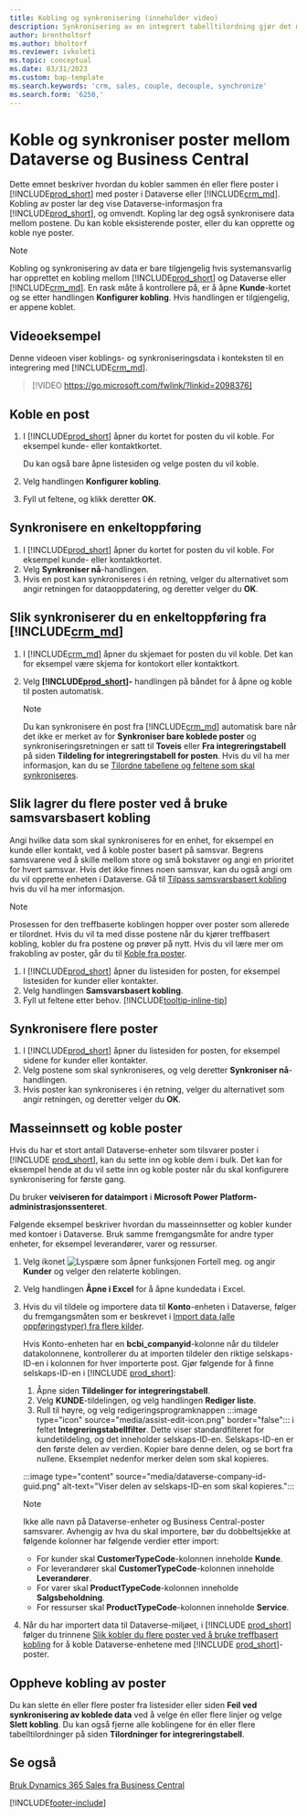 ```yaml
---
title: Kobling og synkronisering (inneholder video)
description: Synkronisering av en integrert tabelltilordning gjør det mulig å synkronisere data i alle poster i en tabell i Business Central og Dynamics 365 Sales-tabell som er koblet.
author: brentholtorf
ms.author: bholtorf
ms.reviewer: ivkoleti
ms.topic: conceptual
ms.date: 03/31/2023
ms.custom: bap-template
ms.search.keywords: 'crm, sales, couple, decouple, synchronize'
ms.search.form: '6250,'
---
```


# <a name="couple-and-synchronize-records-between-dataverse-and-business-central" />Koble og synkroniser poster mellom Dataverse og Business Central

Dette emnet beskriver hvordan du kobler sammen én eller flere poster i [!INCLUDE[prod_short](includes/prod_short.md)] med poster i Dataverse eller [!INCLUDE[crm_md](includes/crm_md.md)]. Kobling av poster lar deg vise Dataverse-informasjon fra [!INCLUDE[prod_short](includes/prod_short.md)], og omvendt. Kopling lar deg også synkronisere data mellom postene. Du kan koble eksisterende poster, eller du kan opprette og koble nye poster.

> [!NOTE]
> Kobling og synkronisering av data er bare tilgjengelig hvis systemansvarlig har opprettet en kobling mellom [!INCLUDE[prod_short](includes/prod_short.md)] og Dataverse eller [!INCLUDE[crm_md](includes/crm_md.md)]. En rask måte å kontrollere på, er å åpne **Kunde**-kortet og se etter handlingen **Konfigurer kobling**. Hvis handlingen er tilgjengelig, er appene koblet.

## <a name="video-example" />Videoeksempel

Denne videoen viser koblings- og synkroniseringsdata i konteksten til en integrering med [!INCLUDE[crm_md](includes/crm_md.md)].

> [!VIDEO https://go.microsoft.com/fwlink/?linkid=2098376]

## <a name="to-couple-a-record" />Koble en post

1. I [!INCLUDE[prod_short](includes/prod_short.md)] åpner du kortet for posten du vil koble. For eksempel kunde- eller kontaktkortet.  

    Du kan også bare åpne listesiden og velge posten du vil koble.  

2. Velg handlingen **Konfigurer kobling**.  
3. Fyll ut feltene, og klikk deretter **OK**.  

## <a name="to-synchronize-a-single-record" />Synkronisere en enkeltoppføring

1. I [!INCLUDE[prod_short](includes/prod_short.md)] åpner du kortet for posten du vil koble. For eksempel kunde- eller kontaktkortet.  
2. Velg **Synkroniser nå**-handlingen.  
3. Hvis en post kan synkroniseres i én retning, velger du alternativet som angir retningen for dataoppdatering, og deretter velger du **OK**.  

## <a name="to-synchronize-a-single-record-from-" />Slik synkroniserer du en enkeltoppføring fra [!INCLUDE[crm_md](includes/crm_md.md)]

1. I [!INCLUDE[crm_md](includes/crm_md.md)] åpner du skjemaet for posten du vil koble. Det kan for eksempel være skjema for kontokort eller kontaktkort.  
2. Velg **[!INCLUDE[prod_short](includes/prod_short.md)]-** handlingen på båndet for å åpne og koble til posten automatisk.

    > [!Note]
    > Du kan synkronisere én post fra [!INCLUDE[crm_md](includes/crm_md.md)] automatisk bare når det ikke er merket av for **Synkroniser bare koblede poster** og synkroniseringsretningen er satt til **Toveis** eller **Fra integreringstabell** på siden **Tildeling for integreringstabell for posten**. Hvis du vil ha mer informasjon, kan du se [Tilordne tabellene og feltene som skal synkroniseres](admin-how-to-modify-table-mappings-for-synchronization.md#create-new-records).

## <a name="to-couple-multiple-records-using-match-based-coupling" />Slik lagrer du flere poster ved å bruke samsvarsbasert kobling

Angi hvilke data som skal synkroniseres for en enhet, for eksempel en kunde eller kontakt, ved å koble poster basert på samsvar. Begrens samsvarene ved å skille mellom store og små bokstaver og angi en prioritet for hvert samsvar. Hvis det ikke finnes noen samsvar, kan du også angi om du vil opprette enheten i Dataverse. Gå til [Tilpass samsvarsbasert kobling](admin-how-to-set-up-a-dynamics-crm-connection.md#customize-the-match-based-coupling) hvis du vil ha mer informasjon.  

> [!NOTE]
> Prosessen for den treffbaserte koblingen hopper over poster som allerede er tilordnet. Hvis du vil ta med disse postene når du kjører treffbasert kobling, kobler du fra postene og prøver på nytt. Hvis du vil lære mer om frakobling av poster, går du til [Koble fra poster](#uncoupling-records).

1. I [!INCLUDE[prod_short](includes/prod_short.md)] åpner du listesiden for posten, for eksempel listesiden for kunder eller kontakter.
2. Velg handlingen **Samsvarsbasert kobling**.
3. Fyll ut feltene etter behov. [!INCLUDE[tooltip-inline-tip](includes/tooltip-inline-tip_md.md)]

## <a name="to-synchronize-multiple-records" />Synkronisere flere poster

1. I [!INCLUDE[prod_short](includes/prod_short.md)] åpner du listesiden for posten, for eksempel sidene for kunder eller kontakter.  
2. Velg postene som skal synkroniseres, og velg deretter **Synkroniser nå**-handlingen.  
3. Hvis poster kan synkroniseres i én retning, velger du alternativet som angir retningen, og deretter velger du **OK**.  

## <a name="bulk-insert-and-couple-records" />Masseinnsett og koble poster

Hvis du har et stort antall Dataverse-enheter som tilsvarer poster i [!INCLUDE [prod_short](includes/prod_short.md)], kan du sette inn og koble dem i bulk. Det kan for eksempel hende at du vil sette inn og koble poster når du skal konfigurere synkronisering for første gang.

Du bruker **veiviseren for dataimport** i **Microsoft Power Platform-administrasjonssenteret**.

Følgende eksempel beskriver hvordan du masseinnsetter og kobler kunder med kontoer i Dataverse. Bruk samme fremgangsmåte for andre typer enheter, for eksempel leverandører, varer og ressurser.

1. Velg ikonet ![Lyspære som åpner funksjonen Fortell meg.](media/ui-search/search_small.png "Fortell hva du vil gjøre") og angir **Kunder** og velger den relaterte koblingen.
2. Velg handlingen **Åpne i Excel** for å åpne kundedata i Excel. <!--Don't they need to choose the customers that they want to import to Dataverse?-->
3. Hvis du vil tildele og importere data til **Konto**-enheten i Dataverse, følger du fremgangsmåten som er beskrevet i [Import data (alle oppføringstyper) fra flere kilder](/power-platform/admin/import-data-all-record-types).  

    Hvis Konto-enheten har en **bcbi_companyid**-kolonne når du tildeler datakolonnene, kontrollerer du at importen tildeler den riktige selskaps-ID-en i kolonnen for hver importerte post. Gjør følgende for å finne selskaps-ID-en i [!INCLUDE [prod_short](includes/prod_short.md)]:

    1. Åpne siden **Tildelinger for integreringstabell**.
    2. Velg **KUNDE**-tildelingen, og velg handlingen **Rediger liste**.
    3. Rull til høyre, og velg redigeringsprogramknappen :::image type="icon" source="media/assist-edit-icon.png" border="false"::: i feltet **Integreringstabellfilter**. Dette viser standardfilteret for kundetildeling, og det inneholder selskaps-ID-en. Selskaps-ID-en er den første delen av verdien. Kopier bare denne delen, og se bort fra nullene. Eksemplet nedenfor merker delen som skal kopieres.

    :::image type="content" source="media/dataverse-company-id-guid.png" alt-text="Viser delen av selskaps-ID-en som skal kopieres.":::

    > [!NOTE]
    > Ikke alle navn på Dataverse-enheter og Business Central-poster samsvarer. Avhengig av hva du skal importere, bør du dobbeltsjekke at følgende kolonner har følgende verdier etter import:
    >
    >* For kunder skal **CustomerTypeCode**-kolonnen inneholde **Kunde**.
    >* For leverandører skal **CustomerTypeCode**-kolonnen inneholde **Leverandører**. 
    >* For varer skal **ProductTypeCode**-kolonnen inneholde **Salgsbeholdning**.
    >* For ressurser skal **ProductTypeCode**-kolonnen inneholde **Service**.
 
4. Når du har importert data til Dataverse-miljøet, i [!INCLUDE [prod_short](includes/prod_short.md)] følger du trinnene [Slik kobler du flere poster ved å bruke treffbasert kobling](#to-couple-multiple-records-using-match-based-coupling) for å koble Dataverse-enhetene med [!INCLUDE [prod_short](includes/prod_short.md)]-poster. 

## <a name="uncoupling-records" />Oppheve kobling av poster

Du kan slette én eller flere poster fra listesider eller siden **Feil ved synkronisering av koblede data** ved å velge én eller flere linjer og velge **Slett kobling**. Du kan også fjerne alle koblingene for én eller flere tabelltilordninger på siden **Tilordninger for integreringstabell**.

## <a name="see-also" />Se også

[Bruk Dynamics 365 Sales fra Business Central](marketing-integrate-dynamicscrm.md)


[!INCLUDE[footer-include](includes/footer-banner.md)]
